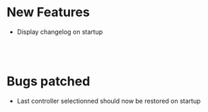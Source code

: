 # New Features
- Display changelog on startup

<br/><br/>

# Bugs patched
- Last controller selectionned should now be restored on startup
